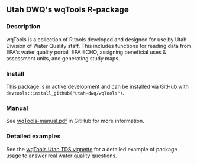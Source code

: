 ## Utah DWQ's wqTools R-package

### Description
wqTools is a collection of R tools developed and designed for use by Utah Division of Water Quality staff.
This includes functions for reading data from EPA's water quality portal, EPA ECHO, assigning beneficial uses & assessment units, and generating study maps.

### Install
This package is in active development and can be installed via GitHub with `devtools::install_github("utah-dwq/wqTools")`.

### Manual
See [wqTools-manual.pdf](https://github.com/utah-dwq/wqTools/blob/master/wqTools-manual.pdf) in GitHub for more information.

### Detailed examples
See the [wqTools Utah TDS vignette](https://bookdown.org/jvander/wqTools-utah-tds-vignette/) for a detailed example of package usage to answer real water quality questions.
